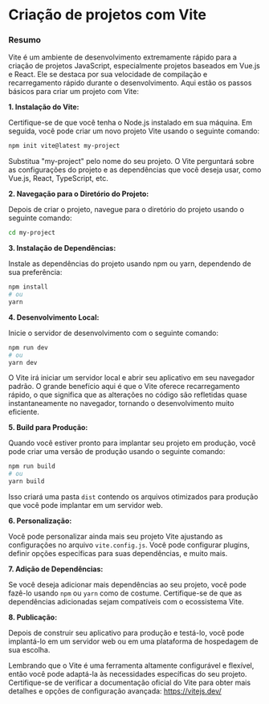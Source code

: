 # Criação de projetos com Vite

### Resumo

Vite é um ambiente de desenvolvimento extremamente rápido para a criação de projetos JavaScript, especialmente projetos baseados em Vue.js e React. Ele se destaca por sua velocidade de compilação e recarregamento rápido durante o desenvolvimento. Aqui estão os passos básicos para criar um projeto com Vite:

**1. Instalação do Vite:**

Certifique-se de que você tenha o Node.js instalado em sua máquina. Em seguida, você pode criar um novo projeto Vite usando o seguinte comando:

```bash
npm init vite@latest my-project
```

Substitua "my-project" pelo nome do seu projeto. O Vite perguntará sobre as configurações do projeto e as dependências que você deseja usar, como Vue.js, React, TypeScript, etc.

**2. Navegação para o Diretório do Projeto:**

Depois de criar o projeto, navegue para o diretório do projeto usando o seguinte comando:

```bash
cd my-project
```

**3. Instalação de Dependências:**

Instale as dependências do projeto usando npm ou yarn, dependendo de sua preferência:

```bash
npm install
# ou
yarn
```

**4. Desenvolvimento Local:**

Inicie o servidor de desenvolvimento com o seguinte comando:

```bash
npm run dev
# ou
yarn dev
```

O Vite irá iniciar um servidor local e abrir seu aplicativo em seu navegador padrão. O grande benefício aqui é que o Vite oferece recarregamento rápido, o que significa que as alterações no código são refletidas quase instantaneamente no navegador, tornando o desenvolvimento muito eficiente.

**5. Build para Produção:**

Quando você estiver pronto para implantar seu projeto em produção, você pode criar uma versão de produção usando o seguinte comando:

```bash
npm run build
# ou
yarn build
```

Isso criará uma pasta `dist` contendo os arquivos otimizados para produção que você pode implantar em um servidor web.

**6. Personalização:**

Você pode personalizar ainda mais seu projeto Vite ajustando as configurações no arquivo `vite.config.js`. Você pode configurar plugins, definir opções específicas para suas dependências, e muito mais.

**7. Adição de Dependências:**

Se você deseja adicionar mais dependências ao seu projeto, você pode fazê-lo usando `npm` ou `yarn` como de costume. Certifique-se de que as dependências adicionadas sejam compatíveis com o ecossistema Vite.

**8. Publicação:**

Depois de construir seu aplicativo para produção e testá-lo, você pode implantá-lo em um servidor web ou em uma plataforma de hospedagem de sua escolha.

Lembrando que o Vite é uma ferramenta altamente configurável e flexível, então você pode adaptá-la às necessidades específicas do seu projeto. Certifique-se de verificar a documentação oficial do Vite para obter mais detalhes e opções de configuração avançada: https://vitejs.dev/
